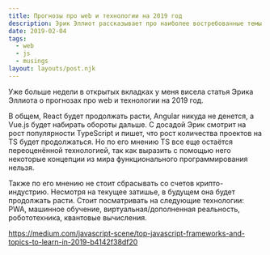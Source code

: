 ```yaml
---
title: Прогнозы про web и технологии на 2019 год
description: Эрик Эллиот рассказывает про наиболее востребованные темы для изучения в 2019 году
date: 2019-02-04
tags:
  - web
  - js
  - musings
layout: layouts/post.njk
---
```

Уже больше недели в открытых вкладках у меня висела статья Эрика Эллиота о прогнозах про web и технологии на 2019 год.

В общем, React будет продолжать расти, Angular никуда не денется, а Vue.js будет набирать обороты дальше. С досадой Эрик смотрит на рост популярности TypeScript и пишет, что рост количества проектов на TS будет продолжаться. Но по его мнению TS все еще остаётся переоценённой технологией, так как выразить с помощью него некоторые концепции из мира функционального программирования нельзя.

Также по его мнению не стоит сбрасывать со счетов крипто-индустрию. Несмотря на текущее затишье, в будущем она будет продолжать расти. Стоит посматривать на следующие технологии: PWA, машинное обучение, виртуальная/дополненная реальность, робототехника, квантовые вычисления.

https://medium.com/javascript-scene/top-javascript-frameworks-and-topics-to-learn-in-2019-b4142f38df20
